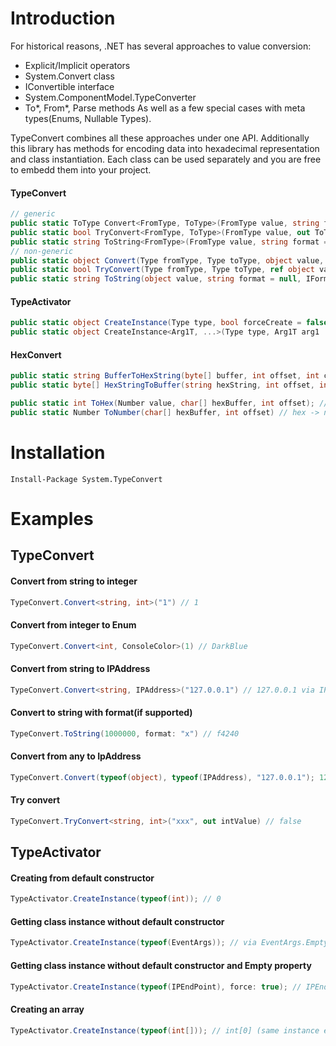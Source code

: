 Introduction
============
For historical reasons, .NET has several approaches to value conversion:
- Explicit/Implicit operators
- System.Convert class 
- IConvertible interface
- System.ComponentModel.TypeConverter
- To*, From*, Parse methods
As well as a few special cases with meta types(Enums, Nullable Types).

TypeConvert combines all these approaches under one API. 
Additionally this library has methods for encoding data into hexadecimal representation and class instantiation.
Each class can be used separately and you are free to embedd them into your project.

#### TypeConvert
```csharp
// generic
public static ToType Convert<FromType, ToType>(FromType value, string format = null, IFormatProvider formatProvider = null);
public static bool TryConvert<FromType, ToType>(FromType value, out ToType result, string format = null, IFormatProvider formatProvider = null)
public static string ToString<FromType>(FromType value, string format = null, IFormatProvider formatProvider = null);
// non-generic
public static object Convert(Type fromType, Type toType, object value, string format = null, IFormatProvider formatProvider = null);
public static bool TryConvert(Type fromType, Type toType, ref object value, string format = null, IFormatProvider formatProvider = null);
public static string ToString(object value, string format = null, IFormatProvider formatProvider = null);
```

#### TypeActivator
```csharp
public static object CreateInstance(Type type, bool forceCreate = false);
public static object CreateInstance<Arg1T, ...>(Type type, Arg1T arg1 ...);
```

#### HexConvert
```csharp
public static string BufferToHexString(byte[] buffer, int offset, int count); // bytes -> hex
public static byte[] HexStringToBuffer(string hexString, int offset, int count); // hex -> bytes

public static int ToHex(Number value, char[] hexBuffer, int offset); // number -> hex
public static Number ToNumber(char[] hexBuffer, int offset) // hex -> number
```

Installation
============
```
Install-Package System.TypeConvert 
```

Examples
========
## TypeConvert
#### Convert from string to integer
```csharp
TypeConvert.Convert<string, int>("1") // 1
```	
#### Convert from integer to Enum
```csharp
TypeConvert.Convert<int, ConsoleColor>(1) // DarkBlue
```	
#### Convert from string to IPAddress
```csharp
TypeConvert.Convert<string, IPAddress>("127.0.0.1") // 127.0.0.1 via IPAddress.Parse
```
#### Convert to string with format(if supported)
```csharp
TypeConvert.ToString(1000000, format: "x") // f4240
```	
#### Convert from any to IpAddress
```csharp
TypeConvert.Convert(typeof(object), typeof(IPAddress), "127.0.0.1"); 127.0.0.1 via IPAddress.Parse
```
#### Try convert
```csharp
TypeConvert.TryConvert<string, int>("xxx", out intValue) // false
```
## TypeActivator
#### Creating from default constructor
```csharp
TypeActivator.CreateInstance(typeof(int)); // 0
```
#### Getting class instance without default constructor
```csharp
TypeActivator.CreateInstance(typeof(EventArgs)); // via EventArgs.Empty
```
#### Getting class instance without default constructor and Empty property
```csharp
TypeActivator.CreateInstance(typeof(IPEndPoint), force: true); // IPEndPoint bypassing constructor
```
#### Creating an array
```csharp
TypeActivator.CreateInstance(typeof(int[])); // int[0] (same instance every time)
```